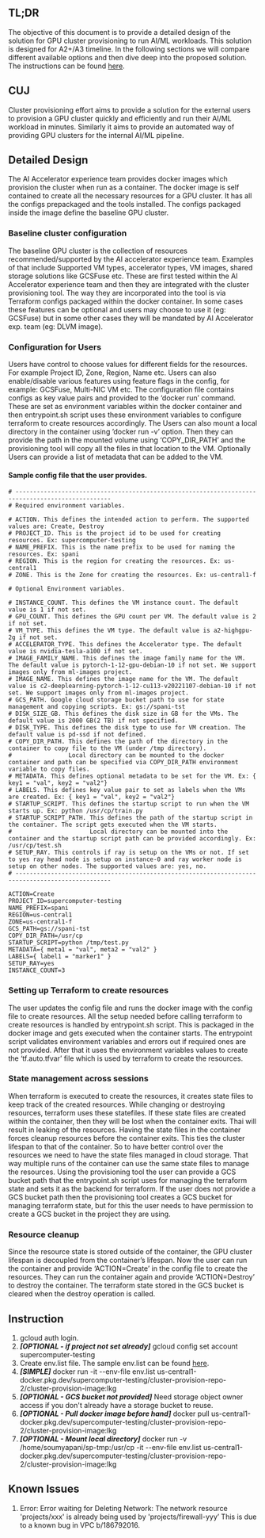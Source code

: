## TL;DR
The objective of this document is to provide a detailed design of the solution for GPU cluster provisioning to run AI/ML workloads. This solution is designed for A2+/A3 timeline. In the following sections we will compare different available options and then dive deep into the proposed solution. The instructions can be found [here](#instruction).
## CUJ
Cluster provisioning effort aims to provide a solution for the external users to provision a GPU cluster quickly and efficiently and run their AI/ML workload in minutes. Similarly it aims to provide an automated way of providing GPU clusters for the internal AI/ML pipeline.

## Detailed Design
The AI Accelerator experience team provides docker images which provision the cluster when run as a container. The docker image is self contained to create all the necessary resources for a GPU cluster. It has all the configs prepackaged and the tools installed. The configs packaged inside the image define the baseline GPU cluster. 

### Baseline cluster configuration
The baseline GPU cluster is the collection of resources recommended/supported by the AI accelerator experience team. Examples of that include Supported VM types, accelerator types, VM images, shared storage solutions like GCSFuse etc. These are first tested within the AI Accelerator experience team and then they are integrated with the cluster provisioning tool. The way they are incorporated into the tool is via Terraform configs packaged within the docker container. In some cases these features can be optional and users may choose to use it (eg: GCSFuse) but in some other cases they will be mandated by AI Accelerator exp. team (eg: DLVM image).  

### Configuration for Users
Users have control to choose values for different fields for the resources. For example Project ID, Zone, Region, Name etc. Users can also enable/disable various features using feature flags in the config, for example: GCSFuse, Multi-NIC VM etc. The configuration file contains configs as key value pairs and provided to the ‘docker run’ command. These are set as environment variables within the docker container and then entrypoint.sh script uses these environment variables to configure terraform to create resources accordingly. 
The Users can also mount a local directory in the container using ’docker run -v’ option. Then they can provide the path in the mounted volume using  ‘COPY_DIR_PATH’ and the provisioning tool will copy all the files in that location to the VM.
Optionally Users can provide a list of metadata that can be added to the VM.

#### Sample config file that the user provides.
``` 
# -------------------------------------------------------------------------------------------------
# Required environment variables.

# ACTION. This defines the intended action to perform. The supported values are: Create, Destroy
# PROJECT_ID. This is the project id to be used for creating resources. Ex: supercomputer-testing
# NAME_PREFIX. This is the name prefix to be used for naming the resources. Ex: spani
# REGION. This is the region for creating the resources. Ex: us-central1
# ZONE. This is the Zone for creating the resources. Ex: us-central1-f

# Optional Environment variables.

# INSTANCE_COUNT. This defines the VM instance count. The default value is 1 if not set.
# GPU_COUNT. This defines the GPU count per VM. The default value is 2 if not set.
# VM_TYPE. This defines the VM type. The default value is a2-highgpu-2g if not set.
# ACCELERATOR_TYPE. This defines the Accelerator type. The default value is nvidia-tesla-a100 if not set.
# IMAGE_FAMILY_NAME. This defines the image family name for the VM. The default value is pytorch-1-12-gpu-debian-10 if not set. We support images only from ml-images project.
# IMAGE_NAME. This defines the image name for the VM. The default value is c2-deeplearning-pytorch-1-12-cu113-v20221107-debian-10 if not set. We support images only from ml-images project.
# GCS_PATH. Google cloud storage bucket path to use for state management and copying scripts. Ex: gs://spani-tst
# DISK_SIZE_GB. This defines the disk size in GB for the VMs. The default value is 2000 GB(2 TB) if not specified.
# DISK_TYPE. This defines the disk type to use for VM creation. The default value is pd-ssd if not defined.
# COPY_DIR_PATH. This defines the path of the directory in the container to copy file to the VM (under /tmp directory). 
#                Local directory can be mounted to the docker container and path can be specified via COPY_DIR_PATH environment variable to copy files.
# METADATA. This defines optional metadata to be set for the VM. Ex: { key1 = "val", key2 = "val2"}
# LABELS. This defines key value pair to set as labels when the VMs are created. Ex: { key1 = "val", key2 = "val2"} 
# STARTUP_SCRIPT. This defines the startup script to run when the VM starts up. Ex: python /usr/cp/train.py
# STARTUP_SCRIPT_PATH. This defines the path of the startup script in the container. The script gets executed when the VM starts.
#                      Local directory can be mounted into the container and the startup script path can be provided accordingly. Ex: /usr/cp/test.sh
# SETUP_RAY. This controls if ray is setup on the VMs or not. If set to yes ray head node is setup on instance-0 and ray worker node is setup on other nodes. The supported values are: yes, no.
# -------------------------------------------------------------------------------------------------

ACTION=Create
PROJECT_ID=supercomputer-testing
NAME_PREFIX=spani
REGION=us-central1
ZONE=us-central1-f
GCS_PATH=gs://spani-tst
COPY_DIR_PATH=/usr/cp
STARTUP_SCRIPT=python /tmp/test.py
METADATA={ meta1 = "val", meta2 = "val2" }
LABELS={ label1 = "marker1" }
SETUP_RAY=yes
INSTANCE_COUNT=3
```

### Setting up Terraform to create resources
The user updates the config file and runs the docker image with the config file to create resources. All the setup needed before calling terraform to create resources is handled by entrypoint.sh script. This is packaged in the docker image and gets executed when the container starts. The entrypoint script validates environment variables and errors out if required ones are not provided. After that it uses the environment variables values to create the ‘tf.auto.tfvar’ file which is used by terraform to create the resources.

### State management across sessions
When terraform is executed to create the resources, it creates state files to keep track of the created resources. While changing or destroying resources, terraform uses these statefiles. If these state files are created within the container, then they will be lost when the container exits. Thai will result in leaking of the resources. Having the state files in the container forces cleanup resources before the container exits. This ties the cluster lifespan to that of the container. So to have better control over the resources we need to have the state files managed in cloud storage. That way multiple runs of the container can use the same state files to manage the resources. 
Using the provisioning tool the user can provide a GCS bucket path that the entrypoint.sh script uses for managing the terraform state and sets it as the backend for terraform. If the user does not provide a GCS bucket path then the provisioning tool creates a GCS bucket for managing terraform state, but for this the user needs to have permission to create a GCS bucket in the project they are using.

### Resource cleanup
Since the resource state is stored outside of the container, the GPU cluster lifespan is decoupled from the container’s lifespan. Now the user can run the container and provide ‘ACTION=Create’ in the config file to create the resources. They can run the container again and provide ‘ACTION=Destroy’ to destroy the container. The terraform state stored in the GCS bucket is cleared when the destroy operation is called.

## Instruction
1. gcloud auth login.
2. ***[OPTIONAL - if project not set already]*** gcloud config set account supercomputer-testing
3. Create env.list file. The sample env.list can be found [here](#sample-config-file-that-the-user-provides). 
4. ***[SIMPLE]*** docker run -it --env-file env.list us-central1-docker.pkg.dev/supercomputer-testing/cluster-provision-repo-2/cluster-provision-image:lkg
5. ***[OPTIONAL - GCS bucket not provided]*** Need storage object owner access if you don't already have a storage bucket to reuse.
6. ***[OPTIONAL - Pull docker image before hand]***
docker pull us-central1-docker.pkg.dev/supercomputer-testing/cluster-provision-repo-2/cluster-provision-image:lkg
7. ***[OPTIONAL - Mount local directory]***
docker run -v /home/soumyapani/sp-tmp:/usr/cp -it --env-file env.list us-central1-docker.pkg.dev/supercomputer-testing/cluster-provision-repo-2/cluster-provision-image:lkg

## Known Issues
1. Error: Error waiting for Deleting Network: The network resource 'projects/xxx' is already being used by 'projects/firewall-yyy’
This is due to a known bug in VPC b/186792016.
